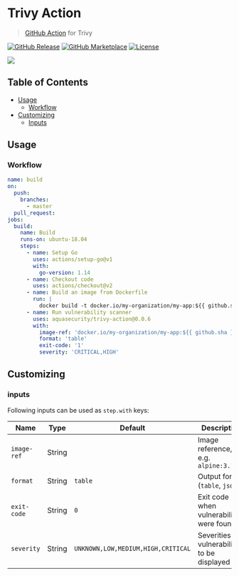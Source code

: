 # Trivy Action

> [GitHub Action](https://github.com/features/actions) for Trivy

[![GitHub Release][release-img]][release]
[![GitHub Marketplace][marketplace-img]][marketplace]
[![License][license-img]][license]

![](docs/images/trivy-action.png)

## Table of Contents

- [Usage](#usage)
  - [Workflow](#workflow)
- [Customizing](#customizing)
  - [Inputs](#inputs)

## Usage

### Workflow

```yaml
name: build
on:
  push:
    branches:
      - master
  pull_request:
jobs:
  build:
    name: Build
    runs-on: ubuntu-18.04
    steps:
      - name: Setup Go
        uses: actions/setup-go@v1
        with:
          go-version: 1.14
      - name: Checkout code
        uses: actions/checkout@v2
      - name: Build an image from Dockerfile
        run: |
          docker build -t docker.io/my-organization/my-app:${{ github.sha }} .
      - name: Run vulnerability scanner
        uses: aquasecurity/trivy-action@0.0.6
        with:
          image-ref: 'docker.io/my-organization/my-app:${{ github.sha }}'
          format: 'table'
          exit-code: '1'
          severity: 'CRITICAL,HIGH'
```

## Customizing

### inputs

Following inputs can be used as `step.with` keys:

| Name        | Type   | Default                            | Description                                   |
|-------------|--------|------------------------------------|-----------------------------------------------|
| `image-ref` | String |                                    | Image reference, e.g. `alpine:3.10.2`         |
| `format`    | String | `table`                            | Output format (`table`, `json`)               |
| `exit-code` | String | `0`                                | Exit code when vulnerabilities were found     |
| `severity`  | String | `UNKNOWN,LOW,MEDIUM,HIGH,CRITICAL` | Severities of vulnerabilities to be displayed |

[release]: https://github.com/aquasecurity/trivy-action/releases/latest
[release-img]: https://img.shields.io/github/release/aquasecurity/trivy-action.svg?logo=github
[marketplace]: https://github.com/marketplace/actions/trivy-vulnerability-scanner
[marketplace-img]: https://img.shields.io/badge/marketplace-trivy--action-blue?logo=github
[license]: https://github.com/aquasecurity/trivy-action/blob/master/LICENSE
[license-img]: https://img.shields.io/github/license/aquasecurity/trivy-action

